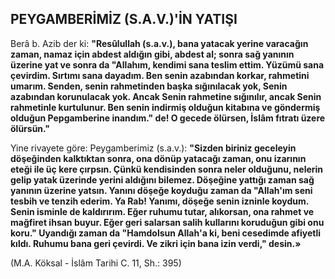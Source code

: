 ## PEYGAMBERİMİZ (S.A.V.)'İN YATIŞI

Berâ b. Azib der ki: **"Resûlullah (s.a.v.), ba­na yatacak yerine varacağın zaman, namaz için abdest aldığın gibi, abdest al; sonra sağ yanının üzerine yat ve sonra da "Allahım, kendimi sana teslim ettim. Yüzümü sana çevirdim. Sırtımı sana dayadım. Ben senin azabından korkar, rah­metini umarım. Senden, senin rahmetinden baş­ka sığınılacak yok, Senin azabından korunulacak yok. Ancak Senin rahmetine sığınılır, ancak Senin rahmetinle kurtulunur. Ben senin indirmiş olduğun kitabına ve göndermiş olduğun Pepgamberine inandım." de! O gecede ölürsen, İslâm fıtratı üzere ölür­sün."**

Yine rivayete göre: Peygamberimiz (s.a.v.): **"Sizden biriniz geceleyin döşeğinden kalktıktan sonra, ona dönüp yatacağı zaman, onu izarının eteği ile üç kere çırpsın. Çünkü kendisinden son­ra neler olduğunu, nelerin gelip yatak üzerinde yerini aldığını bilemez. Döşeğine yattığı zaman sağ yanının üzerine yatsın. Yanını döşeğe koy­duğu zaman da "Allah'ım seni tesbih ve tenzih ederim. Ya Rab! Yanımı, döşeğe senin izninle koydum. Senin isminle de kaldırırım. Eğer ru­humu tutar, alıkorsan, ona rahmet ve mağfiret ihsan buyur. Eğer geri salarsan salih kulları­nı koruduğun gibi onu koru." Uyandığı zaman da "Hamdolsun Allah'a ki, beni cesedimde afiyetli kıldı. Ruhumu bana geri çevirdi. Ve zik­ri için bana izin verdi," desin.»**

(M.A. Köksal - İslâm Tarihi C. 11, Sh.: 395)

